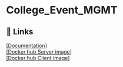# College_Event_MGMT
 
## 🔗 Links
[[Documentation]](https://drive.google.com/file/d/1QdpHJKO1Ual06qpYKFonto_jaVVB3giY/view?usp=sharing) <br/>
[[Docker hub Server image]](https://hub.docker.com/repository/docker/shreyankb/event_management_server) <br/>
[[Docker hub Client image]](https://hub.docker.com/repository/docker/shreyankb/event_management_client) <br/>
